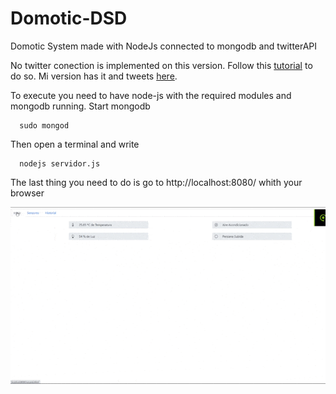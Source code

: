 # Domotic-DSD
Domotic System made with NodeJs connected to mongodb and twitterAPI

No twitter conection is implemented on this version. Follow this [tutorial](https://dev.to/ahmed_mahallawy/tweeting-using-node-js-5986) to do so. Mi version has it and tweets [here](https://twitter.com/p4_dsd).

To execute you need to have node-js with the required modules and mongodb running.
Start mongodb
  ```
    sudo mongod
  ```
Then open a terminal and write 
  ```
    nodejs servidor.js
  ```

The last thing you need to do is go to http://localhost:8080/ whith your browser

![](domotic.gif)
